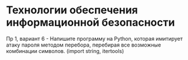 # Технологии обеспечения информационной безопасности
Пр 1, вариант 6 - Напишите программу на Python, которая имитирует атаку пароля методом перебора, перебирая все возможные комбинации символов. (import string, itertools)
